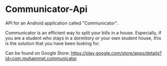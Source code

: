 # Communicator-Api
API for an Android application called "Communicator".

Communicator is an efficient way to split your bills in a house. Especially, if you are a student who stays in a dormitory or your own student house, this is the solution that you have been looking for.

Can be found on Google Store: 
https://play.google.com/store/apps/details?id=com.muhammet.communicator
